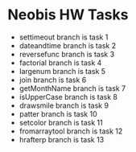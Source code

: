 # Neobis HW Tasks

* settimeout branch is task 1
* dateandtime branch is task 2
* reversefunc branch is task 3
* factorial branch is task 4
* largenum branch is task 5
* join branch is task 6
* getMonthName branch is task 7
* isUpperCase branch is task 8
* drawsmile branch is task 9
* patter branch is task 10
* setcolor branch is task 11
* fromarraytool branch is task 12
* hrafterp branch is task 13